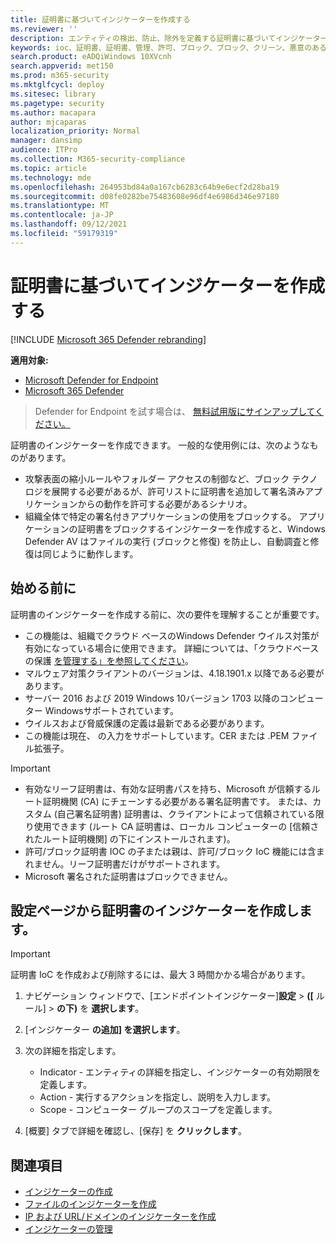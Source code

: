 ```yaml
---
title: 証明書に基づいてインジケーターを作成する
ms.reviewer: ''
description: エンティティの検出、防止、除外を定義する証明書に基づいてインジケーターを作成します。
keywords: ioc、証明書、証明書、管理、許可、ブロック、ブロック、クリーン、悪意のある、ファイル ハッシュ、IP アドレス、URL、ドメイン
search.product: eADQiWindows 10XVcnh
search.appverid: met150
ms.prod: m365-security
ms.mktglfcycl: deploy
ms.sitesec: library
ms.pagetype: security
ms.author: macapara
author: mjcaparas
localization_priority: Normal
manager: dansimp
audience: ITPro
ms.collection: M365-security-compliance
ms.topic: article
ms.technology: mde
ms.openlocfilehash: 264953bd84a0a167cb6283c64b9e6ecf2d28ba19
ms.sourcegitcommit: d08fe0282be75483608e96df4e6986d346e97180
ms.translationtype: MT
ms.contentlocale: ja-JP
ms.lasthandoff: 09/12/2021
ms.locfileid: "59179319"
---
```

# <a name="create-indicators-based-on-certificates"></a>証明書に基づいてインジケーターを作成する

[!INCLUDE [Microsoft 365 Defender rebranding](../../includes/microsoft-defender.md)]


**適用対象:**
- [Microsoft Defender for Endpoint](https://go.microsoft.com/fwlink/p/?linkid=2154037)
- [Microsoft 365 Defender](https://go.microsoft.com/fwlink/?linkid=2118804)

> Defender for Endpoint を試す場合は、 [無料試用版にサインアップしてください。](https://www.microsoft.com/WindowsForBusiness/windows-atp?ocid=docs-wdatp-automationexclusionlist-abovefoldlink)

証明書のインジケーターを作成できます。 一般的な使用例には、次のようなものがあります。

- 攻撃表面の縮小ルールやフォルダー アクセスの制御[](attack-surface-reduction.md)など、ブロック テクノロジ[](controlled-folders.md)を展開する必要があるが、許可リストに証明書を追加して署名済みアプリケーションからの動作を許可する必要があるシナリオ。
- 組織全体で特定の署名付きアプリケーションの使用をブロックする。 アプリケーションの証明書をブロックするインジケーターを作成すると、Windows Defender AV はファイルの実行 (ブロックと修復) を防止し、自動調査と修復は同じように動作します。

## <a name="before-you-begin"></a>始める前に

証明書のインジケーターを作成する前に、次の要件を理解することが重要です。

- この機能は、組織でクラウド ベースのWindows Defender ウイルス対策が有効になっている場合に使用できます。 詳細については、「クラウドベースの保護 [を管理する」を参照してください](/windows/security/threat-protection/microsoft-defender-antivirus/deploy-manage-report-microsoft-defender-antivirus)。
- マルウェア対策クライアントのバージョンは、4.18.1901.x 以降である必要があります。
- サーバー 2016 および 2019 Windows 10バージョン 1703 以降のコンピューター Windowsサポートされています。
- ウイルスおよび脅威保護の定義は最新である必要があります。
- この機能は現在、 の入力をサポートしています。CER または .PEM ファイル拡張子。

> [!IMPORTANT]
>
> - 有効なリーフ証明書は、有効な証明書パスを持ち、Microsoft が信頼するルート証明機関 (CA) にチェーンする必要がある署名証明書です。 または、カスタム (自己署名証明書) 証明書は、クライアントによって信頼されている限り使用できます (ルート CA 証明書は、ローカル コンピューターの [信頼されたルート証明機関] の下にインストールされます)。
> - 許可/ブロック証明書 IOC の子または親は、許可/ブロック IoC 機能には含まれません。リーフ証明書だけがサポートされます。
> - Microsoft 署名された証明書はブロックできません。

## <a name="create-an-indicator-for-certificates-from-the-settings-page"></a>設定ページから証明書のインジケーターを作成します。

> [!IMPORTANT]
> 証明書 IoC を作成および削除するには、最大 3 時間かかる場合があります。

1. ナビゲーション ウィンドウで、[エンドポイントインジケーター]**設定** \> **([** ルール] \> **の下)** を **選択します**。

2. [インジケーター **の追加] を選択します**。

3. 次の詳細を指定します。
   - Indicator - エンティティの詳細を指定し、インジケーターの有効期限を定義します。
   - Action - 実行するアクションを指定し、説明を入力します。
   - Scope - コンピューター グループのスコープを定義します。

4. [概要] タブで詳細を確認し、[保存] を **クリックします**。

## <a name="related-topics"></a>関連項目

- [インジケーターの作成](manage-indicators.md)
- [ファイルのインジケーターを作成 ](indicator-file.md)
- [IP および URL/ドメインのインジケーターを作成](indicator-ip-domain.md)
- [インジケーターの管理](indicator-manage.md)
